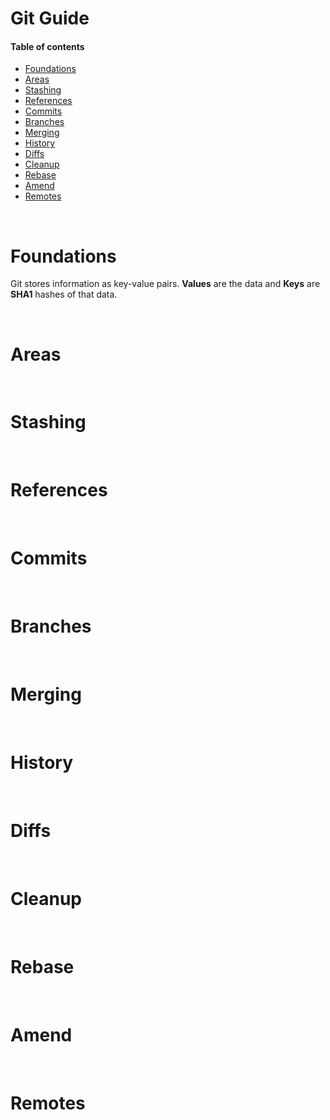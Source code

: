 # Git Guide

#### Table of contents

* [Foundations](#foundations)
* [Areas](#areas)
* [Stashing](#stashing)
* [References](#references)
* [Commits](#commits)
* [Branches](#branches)
* [Merging](#merging)
* [History](#history)
* [Diffs](#diffs)
* [Cleanup](#cleanup)
* [Rebase](#rebase)
* [Amend](#rebase)
* [Remotes](#remotes)

&nbsp;
# Foundations
Git stores information as key-value pairs. __Values__ are the data and __Keys__ are __SHA1__ hashes of that data.




&nbsp;
# Areas





&nbsp;
# Stashing





&nbsp;
# References





&nbsp;
# Commits





&nbsp;
# Branches





&nbsp;
# Merging





&nbsp;
# History





&nbsp;
# Diffs





&nbsp;
# Cleanup





&nbsp;
# Rebase





&nbsp;
# Amend





&nbsp;
# Remotes






